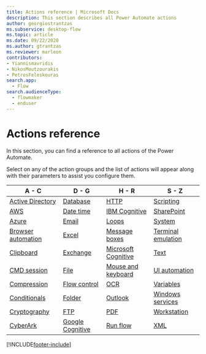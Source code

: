 ```yaml
---
title: Actions reference | Microsoft Docs
description: This section describes all Power Automate actions
author: georgiostrantzas
ms.subservice: desktop-flow
ms.topic: article
ms.date: 09/22/2020
ms.author: gtrantzas
ms.reviewer: marleon
contributors:
- Yiannismavridis
- NikosMoutzourakis
- PetrosFeleskouras
search.app: 
  - Flow
search.audienceType: 
  - flowmaker
  - enduser
---
```


# Actions reference



In this section, you can find a reference to all actions of the Power Automate. 

Select on any of the action groups and the list of actions will appear along with their parameters to assist you configure them.

|A - C|D - G|H - R|S - Z|
|----|----|----|----|
|[Active Directory](actions-reference/activedirectory.md)|[Database](actions-reference/database.md)|[HTTP](actions-reference/web.md)|[Scripting](actions-reference/scripting.md)|
|[AWS](actions-reference/aws.md)|[Date time](actions-reference/datetime.md)|[IBM Cognitive](actions-reference/ibmcognitive.md)|[SharePoint](actions-reference/sharepoint.md)|
|[Azure](actions-reference/azure.md)|[Email](actions-reference/email.md)|[Loops](actions-reference/loops.md)|[System](actions-reference/system.md)|
|[Browser automation](actions-reference/webautomation.md)|[Excel](actions-reference/excel.md)|[Message boxes](actions-reference/display.md)|[Terminal emulation](actions-reference/terminalemulation.md)|
|[Clipboard](actions-reference/clipboard.md)|[Exchange](actions-reference/exchange.md)|[Microsoft Cognitive](actions-reference/microsoftcognitive.md)|[Text](actions-reference/text.md)|
|[CMD session](actions-reference/cmd.md)|[File](actions-reference/file.md)|[Mouse and keyboard](actions-reference/mouseandkeyboard.md)|[UI automation](actions-reference/uiautomation.md)|
|[Compression](actions-reference/compression.md)|[Flow control](actions-reference/flowcontrol.md)|[OCR](actions-reference/ocr.md)|[Variables](actions-reference/variables.md)|
|[Conditionals](actions-reference/conditionals.md)|[Folder](actions-reference/folder.md)|[Outlook](actions-reference/outlook.md)|[Windows services](actions-reference/services.md)|
|[Cryptography](actions-reference/cryptography.md)|[FTP](actions-reference/ftp.md)|[PDF](actions-reference/pdf.md)|[Workstation](actions-reference/workstation.md)|
|[CyberArk](actions-reference/cyberark.md)|[Google Cognitive](actions-reference/googlecognitive.md)|[Run flow](actions-reference/runflow.md)|[XML](actions-reference/xml.md)|



[!INCLUDE[footer-include](../includes/footer-banner.md)]
